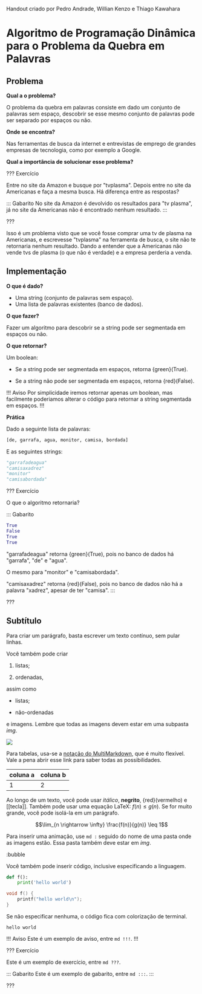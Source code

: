 Handout criado por Pedro Andrade, Willian Kenzo e Thiago Kawahara 

Algoritmo de Programação Dinâmica para o Problema da Quebra em Palavras
===

Problema
---

**Qual a o problema?**

O problema da quebra em palavras consiste em dado um conjunto de palavras sem espaço, descobrir se esse mesmo conjunto de palavras pode ser separado por espaços ou não.

**Onde se encontra?**

Nas ferramentas de busca da internet e entrevistas de emprego de grandes empresas de tecnologia, como por exemplo a Google.

**Qual a importância de solucionar esse problema?**

??? Exercício

Entre no site da Amazon e busque por "tvplasma".
Depois entre no site da Americanas e faça a mesma busca.
Há diferença entre as respostas?

::: Gabarito
No site da Amazon é devolvido os resultados para "tv plasma", já no site da Americanas não é encontrado nenhum resultado.
:::

???

Isso é um problema visto que se você fosse comprar uma tv de plasma na Americanas, e escrevesse "tvplasma" na ferramenta de busca, o site não te retornaria nenhum resultado. Dando a entender que a Americanas não vende tvs de plasma (o que não é verdade) e a empresa perderia a venda.

Implementação
---

**O que é dado?**

* Uma string (conjunto de palavras sem espaço).
* Uma lista de palavras existentes (banco de dados).

**O que fazer?**

Fazer um algoritmo para descobrir se a string pode ser segmentada em espaços ou não.

**O que retornar?**

Um boolean:

* Se a string pode ser segmentada em espaços, retorna {green}(True).

* Se a string não pode ser segmentada em espaços, retorna {red}(False).

!!! Aviso
Por simplicidade iremos retornar apenas um boolean, mas facilmente poderiamos alterar o código para retornar a string segmentada em espaços.
!!!

**Prática**

Dado a seguinte lista de palavras:
``` py
[de, garrafa, agua, monitor, camisa, bordada]
```

E as seguintes strings:
``` py
"garrafadeagua"
"camisaxadrez"
"monitor"
"camisabordada"
```

??? Exercício

O que o algoritmo retornaria?

::: Gabarito
``` py
True 
False 
True
True
```

"garrafadeagua" retorna {green}(True), pois no banco de dados há "garrafa", "de" e "agua".

O mesmo para "monitor" e "camisabordada".

"camisaxadrez" retorna {red}(False), pois no banco de dados não há a palavra "xadrez", apesar de ter "camisa".
:::

???












Subtítulo
---------

Para criar um parágrafo, basta escrever um texto contínuo, sem pular linhas.

Você também pode criar

1. listas;

2. ordenadas,

assim como

* listas;

* não-ordenadas

e imagens. Lembre que todas as imagens devem estar em uma subpasta *img*.

![](logo.png)

Para tabelas, usa-se a [notação do
MultiMarkdown](https://fletcher.github.io/MultiMarkdown-6/syntax/tables.html),
que é muito flexível. Vale a pena abrir esse link para saber todas as
possibilidades.

| coluna a | coluna b |
|----------|----------|
| 1        | 2        |

Ao longo de um texto, você pode usar *itálico*, **negrito**, {red}(vermelho) e
[[tecla]]. Também pode usar uma equação LaTeX: $f(n) \leq g(n)$. Se for muito
grande, você pode isolá-la em um parágrafo.

$$\lim_{n \rightarrow \infty} \frac{f(n)}{g(n)} \leq 1$$

Para inserir uma animação, use `md :` seguido do nome de uma pasta onde as
imagens estão. Essa pasta também deve estar em *img*.

:bubble

Você também pode inserir código, inclusive especificando a linguagem.

``` py
def f():
    print('hello world')
```

``` c
void f() {
    printf("hello world\n");
}
```

Se não especificar nenhuma, o código fica com colorização de terminal.

```
hello world
```


!!! Aviso
Este é um exemplo de aviso, entre `md !!!`.
!!!


??? Exercício

Este é um exemplo de exercício, entre `md ???`.

::: Gabarito
Este é um exemplo de gabarito, entre `md :::`.
:::

???
